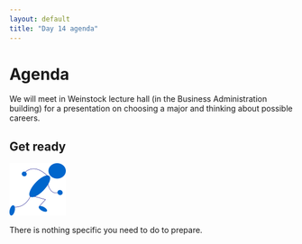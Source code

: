 ```yaml
---
layout: default
title: "Day 14 agenda"
---
```


# Agenda

We will meet in Weinstock lecture hall (in the Business Administration building) for a presentation on choosing a major and thinking about possible careers.

## Get ready

<img class="parimg" alt="Get ready" src="img/getready.png">

<div style="clear: both;"></div>

There is nothing specific you need to do to prepare.
